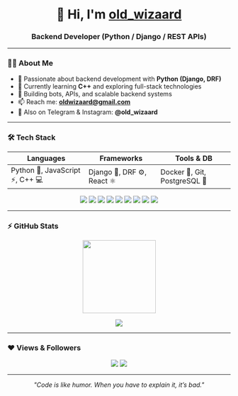 <h1 align="center">👋 Hi, I'm <a href="https://github.com/old_wizaard">old_wizaard</a></h1>
<h3 align="center">Backend Developer (Python / Django / REST APIs)</h3>

---

### 👨‍💻 About Me  

- 🐍 Passionate about backend development with **Python (Django, DRF)**  
- 🚀 Currently learning **C++** and exploring full-stack technologies  
- 🤖 Building bots, APIs, and scalable backend systems  
- 📫 Reach me: **oldwizaard@gmail.com**  
- 💬 Also on Telegram & Instagram: **@old_wizaard**

---

### 🛠️ Tech Stack  

| Languages | Frameworks | Tools & DB |
|------------|-------------|-------------|
| Python 🐍, JavaScript ⚡, C++ 💻 | Django 🧩, DRF ⚙️, React ⚛️ | Docker 🐳, Git, PostgreSQL 🐘 |

<p align="center">
  <a href="https://www.python.org"><img src="https://img.icons8.com/color/48/000000/python.png" /></a>
  <a href="https://developer.mozilla.org/en-US/docs/Web/JavaScript"><img src="https://img.icons8.com/color/48/000000/javascript.png" /></a>
  <a href="https://isocpp.org/"><img src="https://img.icons8.com/color/48/000000/c-plus-plus-logo.png"/></a>
  <a href="https://www.djangoproject.com/"><img src="https://img.icons8.com/color/48/000000/django.png"/></a>
  <a href="https://react.dev/"><img src="https://img.icons8.com/office/48/000000/react.png"/></a>
  <a href="https://www.postgresql.org/"><img src="https://img.icons8.com/color/48/000000/postgreesql.png"/></a>
  <a href="https://docs.docker.com/"><img src="https://img.icons8.com/color/48/000000/docker.png"/></a>
  <a href="https://git-scm.com/"><img src="https://img.icons8.com/color/48/000000/git.png"/></a>
  <a href="https://github.com/"><img src="https://img.icons8.com/ios-filled/50/000000/github.png"/></a>
</p>

---

### ⚡ GitHub Stats  

<p align="center">
  <img src="https://github-readme-stats.vercel.app/api?username=oldwizaard&show_icons=true&theme=tokyonight&hide_border=true" height="165px"/>
</p>

<p align="center">
  <img src="https://github-readme-stats.vercel.app/api/top-langs/?username=oldwizaard&layout=compact&theme=tokyonight&hide_border=true"/>
</p>

---

### ❤ Views & Followers  

<p align="center">
  <img src="https://komarev.com/ghpvc/?username=oldwizaard&style=for-the-badge&color=blue"/>
  <a href="https://github.com/oldwizaard?tab=followers">
    <img src="https://img.shields.io/github/followers/oldwizaard?style=for-the-badge&color=black"/>
  </a>
</p>

---

<p align="center">
  <em>"Code is like humor. When you have to explain it, it’s bad."</em>  
</p>
